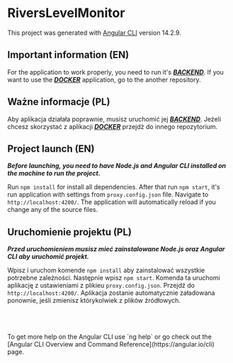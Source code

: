 # RiversLevelMonitor

This project was generated with [Angular CLI](https://github.com/angular/angular-cli) version 14.2.9.

## Important information (EN)
For the application to work properly, you need to run it's ***[BACKEND](https://github.com/MarcinGS/RiversBackend)***. If you want to use the ***[DOCKER](https://github.com/MarcinGS/RiversDocker)*** application, go to the another repository.

## Ważne informacje (PL)
Aby aplikacja działała poprawnie, musisz uruchomić jej ***[BACKEND](https://github.com/MarcinGS/RiversBackend)***. Jeżeli chcesz skorzystać z aplikacji ***[DOCKER](https://github.com/MarcinGS/RiversDocker)*** przejdź do innego repozytorium.

## Project launch (EN)
***Before launching, you need to have Node.js and Angular CLI installed on the machine to run the project.***

Run `npm install` for install all dependencies. After that run `npm start`, it's run application with settings from `proxy.config.json` file. Navigate to `http://localhost:4200/`. The application will automatically reload if you change any of the source files.

## Uruchomienie projektu (PL)
***Przed uruchomieniem musisz mieć zainstalowane Node.js oraz Angular CLI aby uruchomić projekt.***

Wpisz i uruchom komende `npm install` aby zainstalować wszystkie potrzebne zależności. Następnie wpisz `npm start`. Komenda ta uruchomi aplikację z ustawieniami z plikieu `proxy.config.json`. Przejdź do `http://localhost:4200/`. Aplikacja zostanie automatycznie załadowana ponownie, jeśli zmienisz którykolwiek z plików źródłowych.

<br>
<br>
<br>
To get more help on the Angular CLI use `ng help` or go check out the [Angular CLI Overview and Command Reference](https://angular.io/cli) page.
